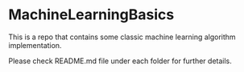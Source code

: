 # MachineLearningBasics

This is a repo that contains some classic machine learning algorithm implementation.

Please check README.md file under each folder for further details.
